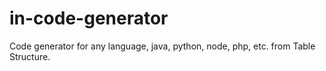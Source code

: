 # in-code-generator
Code generator for any language, java, python, node, php, etc. from Table Structure.
